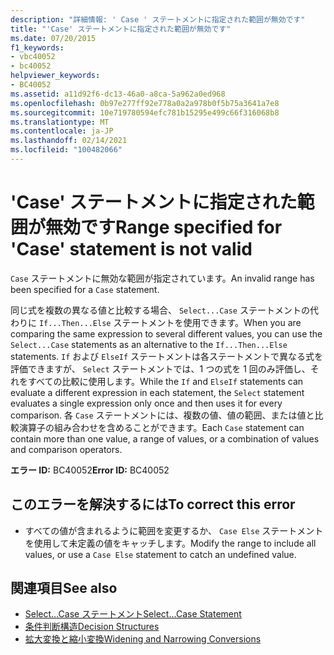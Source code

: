 ```yaml
---
description: "詳細情報: ' Case ' ステートメントに指定された範囲が無効です"
title: "'Case' ステートメントに指定された範囲が無効です"
ms.date: 07/20/2015
f1_keywords:
- vbc40052
- bc40052
helpviewer_keywords:
- BC40052
ms.assetid: a11d92f6-dc13-46a0-a8ca-5a962a0ed968
ms.openlocfilehash: 0b97e277ff92e778a0a2a978b0f5b75a3641a7e8
ms.sourcegitcommit: 10e719780594efc781b15295e499c66f316068b8
ms.translationtype: MT
ms.contentlocale: ja-JP
ms.lasthandoff: 02/14/2021
ms.locfileid: "100482066"
---
```

# <a name="range-specified-for-case-statement-is-not-valid"></a><span data-ttu-id="5551a-103">'Case' ステートメントに指定された範囲が無効です</span><span class="sxs-lookup"><span data-stu-id="5551a-103">Range specified for 'Case' statement is not valid</span></span>

<span data-ttu-id="5551a-104">`Case` ステートメントに無効な範囲が指定されています。</span><span class="sxs-lookup"><span data-stu-id="5551a-104">An invalid range has been specified for a `Case` statement.</span></span>  
  
 <span data-ttu-id="5551a-105">同じ式を複数の異なる値と比較する場合、 `Select...Case` ステートメントの代わりに `If...Then...Else` ステートメントを使用できます。</span><span class="sxs-lookup"><span data-stu-id="5551a-105">When you are comparing the same expression to several different values, you can use the `Select...Case` statements as an alternative to the `If...Then...Else` statements.</span></span> <span data-ttu-id="5551a-106">`If` および `ElseIf` ステートメントは各ステートメントで異なる式を評価できますが、 `Select` ステートメントでは、1 つの式を 1 回のみ評価し、それをすべての比較に使用します。</span><span class="sxs-lookup"><span data-stu-id="5551a-106">While the `If` and `ElseIf` statements can evaluate a different expression in each statement, the `Select` statement evaluates a single expression only once and then uses it for every comparison.</span></span> <span data-ttu-id="5551a-107">各 `Case` ステートメントには、複数の値、値の範囲、または値と比較演算子の組み合わせを含めることができます。</span><span class="sxs-lookup"><span data-stu-id="5551a-107">Each `Case` statement can contain more than one value, a range of values, or a combination of values and comparison operators.</span></span>  
  
 <span data-ttu-id="5551a-108">**エラー ID:** BC40052</span><span class="sxs-lookup"><span data-stu-id="5551a-108">**Error ID:** BC40052</span></span>  
  
## <a name="to-correct-this-error"></a><span data-ttu-id="5551a-109">このエラーを解決するには</span><span class="sxs-lookup"><span data-stu-id="5551a-109">To correct this error</span></span>  
  
- <span data-ttu-id="5551a-110">すべての値が含まれるように範囲を変更するか、 `Case Else` ステートメントを使用して未定義の値をキャッチします。</span><span class="sxs-lookup"><span data-stu-id="5551a-110">Modify the range to include all values, or use a `Case Else` statement to catch an undefined value.</span></span>  
  
## <a name="see-also"></a><span data-ttu-id="5551a-111">関連項目</span><span class="sxs-lookup"><span data-stu-id="5551a-111">See also</span></span>

- [<span data-ttu-id="5551a-112">Select...Case ステートメント</span><span class="sxs-lookup"><span data-stu-id="5551a-112">Select...Case Statement</span></span>](../language-reference/statements/select-case-statement.md)
- [<span data-ttu-id="5551a-113">条件判断構造</span><span class="sxs-lookup"><span data-stu-id="5551a-113">Decision Structures</span></span>](../programming-guide/language-features/control-flow/decision-structures.md)
- [<span data-ttu-id="5551a-114">拡大変換と縮小変換</span><span class="sxs-lookup"><span data-stu-id="5551a-114">Widening and Narrowing Conversions</span></span>](../programming-guide/language-features/data-types/widening-and-narrowing-conversions.md)
